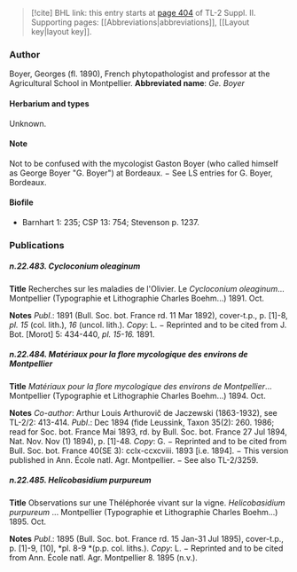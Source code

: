 > [!cite] BHL link: this entry starts at [page 404](https://www.biodiversitylibrary.org/page/33265601) of TL-2 Suppl. II.
> Supporting pages: [[Abbreviations|abbreviations]], [[Layout key|layout key]].

### Author

Boyer, Georges (fl. 1890), French phytopathologist and professor at the Agricultural School in Montpellier. 
**Abbreviated name**: *Ge. Boyer*

#### Herbarium and types

Unknown.

#### Note

Not to be confused with the mycologist Gaston Boyer (who called himself as George Boyer "G. Boyer") at Bordeaux. − See LS entries for G. Boyer, Bordeaux.

#### Biofile

- Barnhart 1: 235; CSP 13: 754; Stevenson p. 1237.

### Publications

##### n.22.483. Cycloconium oleaginum

**Title**
Recherches sur les maladies de l'Olivier. Le *Cycloconium oleaginum*... Montpellier (Typographie et Lithographie Charles Boehm...) 1891. Oct.

**Notes**
*Publ*.: 1891 (Bull. Soc. bot. France rd. 11 Mar 1892), cover-t.p., p. \[1\]-8, *pl. 15* (col. lith.), *16* (uncol. lith.). *Copy*: L. − Reprinted and to be cited from J. Bot. \[Morot\] 5: 434-440, *pl. 15-16.* 1891.

##### n.22.484. Matériaux pour la flore mycologique des environs de Montpellier

**Title**
*Matériaux pour la flore mycologique des environs de Montpellier*... Montpellier (Typographie et Lithographie Charles Boehm...) 1894. Oct.

**Notes**
*Co-author*: Arthur Louis Arthurovič de Jaczewski (1863-1932), see TL-2/2: 413-414.
*Publ*.: Dec 1894 (fide Leussink, Taxon 35(2): 260. 1986; read for Soc. bot. France Mai 1893, rd. by Bull. Soc. bot. France 27 Jul 1894, Nat. Nov. Nov (1) 1894), p. \[1\]-48. *Copy*: G. − Reprinted and to be cited from Bull. Soc. bot. France 40(SE 3): cclx-ccxcviii. 1893 \[i.e. 1894\]. − This version published in Ann. École natl. Agr. Montpellier. − See also TL-2/3259.

##### n.22.485. Helicobasidium purpureum

**Title**
Observations sur une Théléphorée vivant sur la vigne. *Helicobasidium purpureum* ... Montpellier (Typographie et Lithographie Charles Boehm...) 1895. Oct.

**Notes**
*Publ*.: 1895 (Bull. Soc. bot. France rd. 15 Jan-31 Jul 1895), cover-t.p., p. \[1\]-9, \[10\], *pl. 8-9 *(p.p. col. liths.). *Copy*: L. − Reprinted and to be cited from Ann. École natl. Agr. Montpellier 8. 1895 (n.v.).
